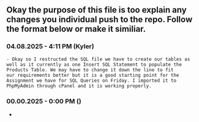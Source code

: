 ## Okay the purpose of this file is too explain any changes you individual push to the repo. Follow the format below or make it similiar. 

### 04.08.2025 - 4:11 PM (Kyler)
    - Okay so I restructed the SQL file we have to create our tables as well as it currently as one Insert SQL Statement to populate the Products Table. We may have to change it down the line to fit
    our requirements better but it is a good starting point for the Assignment we have for SQL Queries on Friday. I imported it to PhpMyAdmin through cPanel and it is working properly.

### 00.00.2025 - 0:00 PM ()
- 
